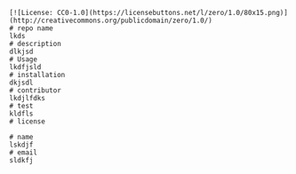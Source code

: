 
    [![License: CC0-1.0](https://licensebuttons.net/l/zero/1.0/80x15.png)](http://creativecommons.org/publicdomain/zero/1.0/)
    # repo name
    lkds
    # description
    dlkjsd
    # Usage
    lkdfjsld
    # installation
    dkjsdl
    # contributor
    lkdjlfdks
    # test
    kldfls
    # license
    
    # name
    lskdjf
    # email
    sldkfj
    